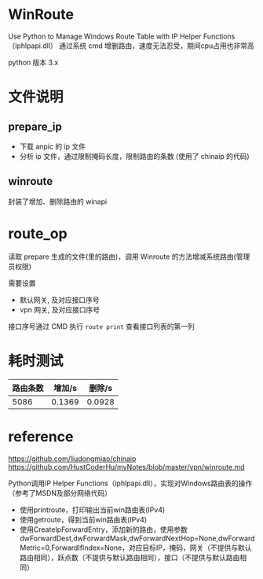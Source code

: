 # WinRoute
Use Python to Manage Windows Route Table with IP Helper Functions（iphlpapi.dll）
通过系统 cmd 增删路由，速度无法忍受，期间cpu占用也非常高

python 版本 3.x

# 文件说明
## prepare_ip
- 下载 anpic 的 ip 文件
- 分析 ip 文件，通过限制掩码长度，限制路由的条数 (使用了 chinaip 的代码)

## winroute
封装了增加、删除路由的 winapi

# route_op
读取 prepare 生成的文件(里的路由)，调用 Winroute 的方法增减系统路由(管理员权限)

需要设置
- 默认网关, 及对应接口序号
- vpn 网关, 及对应接口序号

接口序号通过 CMD 执行 `route print` 查看接口列表的第一列

# 耗时测试

路由条数 | 增加/s | 删除/s
-|-|-
5086 | 0.1369 | 0.0928

# reference
<https://github.com/liudongmiao/chinaip>  
<https://github.com/HustCoderHu/myNotes/blob/master/vpn/winroute.md>  

Python调用IP Helper Functions（iphlpapi.dll），实现对Windows路由表的操作（参考了MSDN及部分网络代码）
- 使用printroute，打印输出当前win路由表(IPv4)
- 使用getroute，得到当前win路由表(IPv4)
- 使用CreateIpForwardEntry，添加新的路由，使用参数dwForwardDest,dwForwardMask,dwForwardNextHop=None,dwForwardMetric=0,ForwardIfIndex=None，对应目标IP，掩码，网关（不提供与默认路由相同），跃点数（不提供与默认路由相同），接口（不提供与默认路由相同）